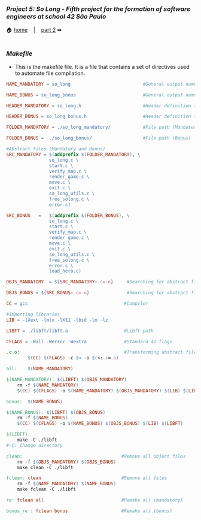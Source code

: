 ### _Project 5: So Long - Fifth project for the formation of software engineers at school 42 São Paulo_

🏠 [home](https://github.com/Vinicius-Santoro/42-formation-lvl1-5.so-long) &nbsp;&nbsp;&nbsp;|&nbsp;&nbsp;&nbsp; [part 2](https://github.com/Vinicius-Santoro/42-formation-lvl1-5.so-long/blob/main/READMES/08.so_long.md) ➡
<h1>

### _Makefile_

- This is the makefile file. It is a file that contains a set of directives used to automate file compilation.


````Makefile
NAME_MANDATORY = so_long                           #General output name (Mandatory)

NAME_BONUS = so_long_bonus                         #General output name (Bonus)

HEADER_MANDATORY = so_long.h                       #Header definition (Mandatory)

HEADER_BONUS = so_long_bonus.h                     #Header definition (Bonus)

FOLDER_MANDATORY = ./so_long_mandatory/            #File path (Mandatory)

FOLDER_BONUS = 	./so_long_bonus/                   #File path (Bonus)

#Abstract files (Mandatory and Bonus)
SRC_MANDATORY =	$(addprefix $(FOLDER_MANDATORY), \ 
				so_long.c \
				start.c \
				verify_map.c \
				render_game.c \
				move.c \
				exit.c \
				so_long_utils.c \
				free_solong.c \
				error.c)

SRC_BONUS	=	$(addprefix $(FOLDER_BONUS), \ 
				so_long.c \
				start.c \
				verify_map.c \
				render_game.c \
				move.c \
				exit.c \
				so_long_utils.c \
				free_solong.c \
				error.c \
				load_hero.c)

OBJS_MANDATORY	= ${SRC_MANDATORY:.c=.o}     #Searching for abstract files to transform into object files (Mandatory)

OBJS_BONUS = ${SRC_BONUS:.c=.o}              #Searching for abstract files to transform into object files (Bonus)

CC = gcc                                    #Compiler

#importing libraries
LIB = -lXext -lmlx -lX11 -lbsd -lm -lz

LIBFT = ./libft/libft.a                     #Libft path

CFLAGS = -Wall -Werror -Wextra              #Standard 42 flags

.c.o:                                       #Transforming abstract files into object files
		$(CC) $(FLAGS) -c $< -o $(<:.c=.o)

all:	$(NAME_MANDATORY)

$(NAME_MANDATORY): $(LIBFT) $(OBJS_MANDATORY)
	rm -f $(NAME_MANDATORY)
	$(CC) $(CFLAGS) -o $(NAME_MANDATORY) $(OBJS_MANDATORY) $(LIB) $(LIBFT)

bonus:  $(NAME_BONUS)

$(NAME_BONUS): $(LIBFT) $(OBJS_BONUS)
	rm -f $(NAME_BONUS)
	$(CC) $(CFLAGS) -o $(NAME_BONUS) $(OBJS_BONUS) $(LIB) $(LIBFT)

$(LIBFT):
	make -C ./libft
#-C: Change directory

clean:                                     #Remove all object files
	rm -f $(OBJS_MANDATORY) $(OBJS_BONUS)
	make clean -C ./libft

fclean: clean                              #Remove all files
	rm -f $(NAME_MANDATORY) $(NAME_BONUS)
	make fclean -C ./libft

re: fclean all                             #Remake all (mandatory)

bonus_re : fclean bonus                    #Remake all (bonus)

````
